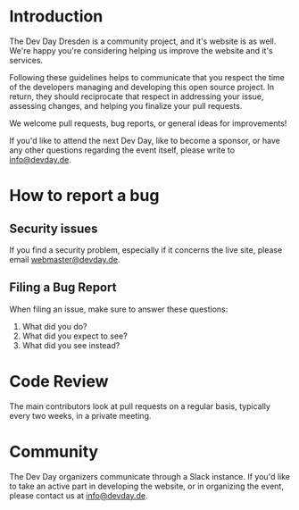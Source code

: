 # Introduction

The Dev Day Dresden is a community project, and it's website is as well. We're happy you're considering helping us improve the website and it's services.

Following these guidelines helps to communicate that you respect the time of the developers managing and developing this open source project. In return, they should reciprocate that respect in addressing your issue, assessing changes, and helping you finalize your pull requests.

We welcome pull requests, bug reports, or general ideas for improvements!

If you'd like to attend the next Dev Day, like to become a sponsor, or have any other questions regarding the event itself, please write to [info@devday.de](mailto:<info@devday.de>).

# How to report a bug

## Security issues

If you find a security problem, especially if it concerns the live site, please email webmaster@devday.de.

## Filing a Bug Report

When filing an issue, make sure to answer these questions:

1. What did you do?
1. What did you expect to see?
1. What did you see instead?

# Code Review

The main contributors look at pull requests on a regular basis, typically every two weeks, in a private meeting.

# Community

The Dev Day organizers communicate through a Slack instance.  If you'd like to take an active part in developing the website, or in organizing the event, please contact us at [info@devday.de](mailto:info@devday.de).
